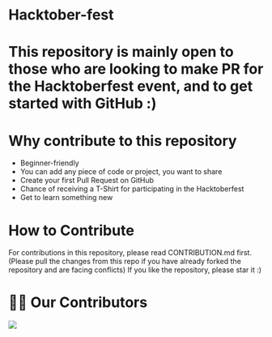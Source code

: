 # Hacktober-fest 

# This repository is mainly open to those who are looking to make PR for the Hacktoberfest event, and to get started with GitHub :)

# Why contribute to this repository
* Beginner-friendly
* You can add any piece of code or project, you want to share
* Create your first Pull Request on GitHub
* Chance of receiving a T-Shirt for participating in the Hacktoberfest
* Get to learn something new

# How to Contribute
For contributions in this repository, please read CONTRIBUTION.md first.  
(Please pull the changes from this repo if you have already forked the repository and are facing conflicts) 
If you like the repository, please star it :)

# 🤝🏻 Our Contributors
<a href="https://github.com/shreyaj1/Hacktober-fest/graphs/contributors">
  <img src="https://contrib.rocks/image?repo=shreyaj1/Hacktober-fest"/ >
</a>
